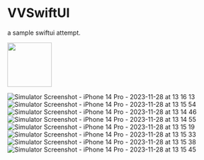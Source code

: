 # VVSwiftUI

a sample swiftui attempt. 

<img src="https://github.com/jiangshangwei/VVSwiftUI/assets/13128163/6b07530a-0a7c-4031-bd22-596c5c7221c2" width="100px">

![Simulator Screenshot - iPhone 14 Pro - 2023-11-28 at 13 16 13](https://github.com/jiangshangwei/VVSwiftUI/assets/13128163/8f87b364-4e62-4587-bbc8-0a3992989095)
![Simulator Screenshot - iPhone 14 Pro - 2023-11-28 at 13 15 54](https://github.com/jiangshangwei/VVSwiftUI/assets/13128163/2e9e4782-bb23-4046-af54-772cf28ecd82)
![Simulator Screenshot - iPhone 14 Pro - 2023-11-28 at 13 14 46](https://github.com/jiangshangwei/VVSwiftUI/assets/13128163/608fe085-2cc0-437e-a5aa-23ec1aa3e30d)
![Simulator Screenshot - iPhone 14 Pro - 2023-11-28 at 13 14 55](https://github.com/jiangshangwei/VVSwiftUI/assets/13128163/9025480e-1fae-4427-8619-8f9739639068)
![Simulator Screenshot - iPhone 14 Pro - 2023-11-28 at 13 15 19](https://github.com/jiangshangwei/VVSwiftUI/assets/13128163/1d2830ae-9f69-408e-b49d-48dc9abe4e20)
![Simulator Screenshot - iPhone 14 Pro - 2023-11-28 at 13 15 33](https://github.com/jiangshangwei/VVSwiftUI/assets/13128163/58e51955-3695-4617-871a-e83521b29e0b)
![Simulator Screenshot - iPhone 14 Pro - 2023-11-28 at 13 15 38](https://github.com/jiangshangwei/VVSwiftUI/assets/13128163/37a66829-7bc0-40fa-adcd-a20888cfaa00)
![Simulator Screenshot - iPhone 14 Pro - 2023-11-28 at 13 15 45](https://github.com/jiangshangwei/VVSwiftUI/assets/13128163/42f99477-0a10-4f6e-b718-26615ca14d8d)
